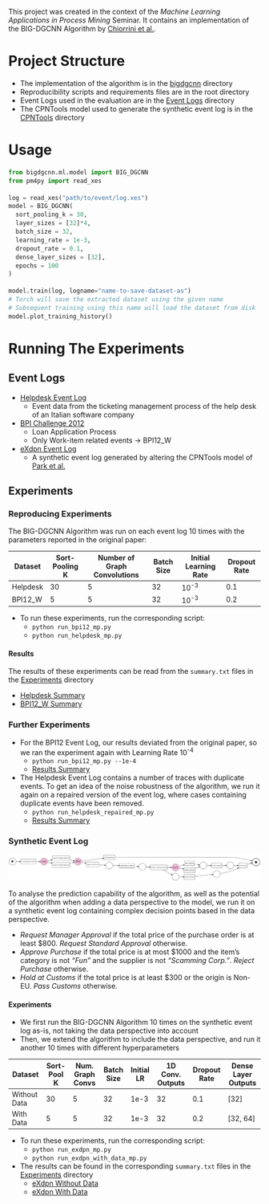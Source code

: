This project was created in the context of the *Machine Learning Applications in Process Mining* Seminar. It contains an implementation of the BIG-DGCNN Algorithm by [Chiorrini et al.](https://doi.org/10.1007/978-3-030-98581-3_9).

# Project Structure
- The implementation of the algorithm is in the [bigdgcnn](./bigdgcnn/) directory
- Reproducibility scripts and requirements files are in the root directory
- Event Logs used in the evaluation are in the [Event Logs](./Event%20Logs/) directory
- The CPNTools model used to generate the synthetic event log is in the [CPNTools](./CPNTools/) directory

# Usage

```python
from bigdgcnn.ml.model import BIG_DGCNN
from pm4py import read_xes

log = read_xes("path/to/event/log.xes")
model = BIG_DGCNN(
  sort_pooling_k = 30,
  layer_sizes = [32]*4,
  batch_size = 32,
  learning_rate = 1e-3,
  dropout_rate = 0.1,
  dense_layer_sizes = [32],
  epochs = 100
)

model.train(log, logname="name-to-save-dataset-as")
# Torch will save the extracted dataset using the given name
# Subsequent training using this name will load the dataset from disk
model.plot_training_history()
```

# Running The Experiments
## Event Logs
- [Helpdesk Event Log](https://data.mendeley.com/datasets/39bp3vv62t/1)
  - Event data from the ticketing management process of the help desk of an Italian software company
- [BPI Challenge 2012](https://data.4tu.nl/articles/_/12689204/1)
  - Loan Application Process
  - Only Work-item related events &rarr; BPI12_W
- [eXdpn Event Log](./Event%20Logs/eXdpn/exdpn_with_customs.xes)
  - A synthetic event log generated by altering the CPNTools model of [Park et al.](https://doi.org/10.1007/978-3-031-26507-5_6)

## Experiments
### Reproducing Experiments
The BIG-DGCNN Algorithm was run on each event log 10 times with the parameters reported in the original paper:

| Dataset  | Sort-Pooling K | Number of Graph Convolutions | Batch Size | Initial Learning Rate            | Dropout Rate |
|----------|----------------|------------------------------|------------|----------------------------------|--------------|
| Helpdesk | 30             | 5                            | 32         | 10<sup>-3</sup>                  | 0.1          |
| BPI12_W  | 5              | 5                            | 32         | 10<sup>-3</sup>                  | 0.2          |

- To run these experiments, run the corresponding script:
  - `python run_bpi12_mp.py`
  - `python run_helpdesk_mp.py`

#### Results
The results of these experiments can be read from the `summary.txt` files in the [Experiments](./Experiments/) directory

- [Helpdesk Summary](./Experiments/Helpdesk/summary.txt)
- [BPI12_W Summary](./Experiments/BPI12/LR_1e-3/summary.txt)

### Further Experiments
- For the BPI12 Event Log, our results deviated from the original paper, so we ran the experiment again with Learning Rate 10<sup>-4</sup>
    - `python run_bpi12_mp.py --1e-4`
    - [Results Summary](./Experiments/BPI12/LR_1e-4/summary.txt)
- The Helpdesk Event Log contains a number of traces with duplicate events. To get an idea of the noise robustness of the algorithm, we run it again on a repaired version of the event log, where cases containing duplicate events have been removed.
  - `python run_helpdesk_repaired_mp.py`
  - [Results Summary](./Experiments/Helpdesk%20Repaired/summary.txt)

### Synthetic Event Log

![](CPNTools/exdpn_with_customs.svg)

To analyse the prediction capability of the algorithm, as well as the potential of the algorithm when adding a data perspective to the model, we run it on a synthetic event log containing complex decision points based in the data perspective.

- *Request Manager Approval* if the total price of the purchase order is at least $800. *Request Standard Approval* otherwise.
- *Approve Purchase* if the total price is at most $1000 and the item’s category is not *“Fun”* and the supplier is not *“Scamming Corp.”*. *Reject Purchase* otherwise.
- *Hold at Customs* if the total price is at least $300 or the origin is Non-EU. *Pass Customs* otherwise.

#### Experiments
- We first run the BIG-DGCNN Algorithm 10 times on the synthetic event log as-is, not taking the data perspective into account
- Then, we extend the algorithm to include the data perspective, and run it another 10 times with different hyperparameters

| Dataset      | Sort-Pool K | Num. Graph Convs | Batch Size | Initial LR | 1D Conv. Outputs | Dropout Rate | Dense Layer Outputs |
|--------------|-------------|------------------|------------|------------|------------------|--------------|---------------------|
| Without Data | 30          | 5                | 32         | 1e-3       | 32               | 0.1          | \[32\]              |
| With Data    | 5           | 5                | 32         | 1e-3       | 32               | 0.2          | \[32, 64\]          |

- To run these experiments, run the corresponding script:
  - `python run_exdpn_mp.py`
  - `python run_exdpn_with_data_mp.py`	
- The results can be found in the corresponding `summary.txt` files in the [Experiments](./Experiments/) directory
  - [eXdpn Without Data](./Experiments/eXdpn/With%20Customs/summary.txt)
  - [eXdpn With Data](./Experiments/eXdpn/With%20Customs%20and%20Data/summary.txt)